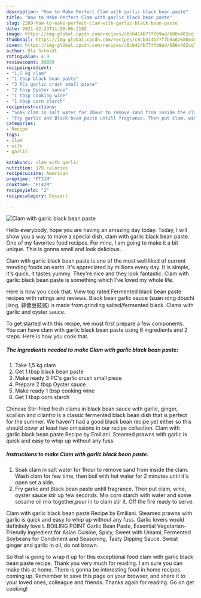 ```yaml
---
description: "How to Make Perfect Clam with garlic black bean paste"
title: "How to Make Perfect Clam with garlic black bean paste"
slug: 2269-how-to-make-perfect-clam-with-garlic-black-bean-paste
date: 2021-12-23T11:50:06.219Z
image: https://img-global.cpcdn.com/recipes/c8cb414b77ffb9ad/680x482cq70/clam-with-garlic-black-bean-paste-recipe-main-photo.jpg
thumbnail: https://img-global.cpcdn.com/recipes/c8cb414b77ffb9ad/680x482cq70/clam-with-garlic-black-bean-paste-recipe-main-photo.jpg
cover: https://img-global.cpcdn.com/recipes/c8cb414b77ffb9ad/680x482cq70/clam-with-garlic-black-bean-paste-recipe-main-photo.jpg
author: Ola Schmidt
ratingvalue: 4.9
reviewcount: 30809
recipeingredient:
- "1,5 kg clam"
- "1 tbsp black bean paste"
- "3 PCs garlic crush small piece"
- "2 tbsp Oyster sauce"
- "1 tbsp cooking wine"
- "1 tbsp corn starch"
recipeinstructions:
- "Soak clam in salt water for 1hour to remove sand from inside the clam. Wash clam for few time, then boil with hot water for 2 minutes until it&#39;s open set a side."
- "Fry garlic and Black bean paste untill fragrance. Then put clam, wine, oyster sauce stir up few seconds. Mix corn starch with water and some sesame oil mix together,pour in to clam stir it. Off the fire ready to serve."
categories:
- Recipe
tags:
- clam
- with
- garlic

katakunci: clam with garlic 
nutrition: 179 calories
recipecuisine: American
preptime: "PT31M"
cooktime: "PT42M"
recipeyield: "2"
recipecategory: Dessert

---
```



![Clam with garlic black bean paste](https://img-global.cpcdn.com/recipes/c8cb414b77ffb9ad/680x482cq70/clam-with-garlic-black-bean-paste-recipe-main-photo.jpg)

Hello everybody, hope you are having an amazing day today. Today, I will show you a way to make a special dish, clam with garlic black bean paste. One of my favorites food recipes. For mine, I am going to make it a bit unique. This is gonna smell and look delicious.

Clam with garlic black bean paste is one of the most well liked of current trending foods on earth. It's appreciated by millions every day. It is simple, it's quick, it tastes yummy. They're nice and they look fantastic. Clam with garlic black bean paste is something which I've loved my whole life.

Here is how you cook that. View top rated Fermented black bean paste recipes with ratings and reviews. Black bean garlic sauce (suàn róng dòuchǐ jiàng, 蒜蓉豆豉酱) is made from grinding salted/fermented black. Clams with garlic and oyster sauce.


To get started with this recipe, we must first prepare a few components. You can have clam with garlic black bean paste using 6 ingredients and 2 steps. Here is how you cook that.

<!--inarticleads1-->

##### The ingredients needed to make Clam with garlic black bean paste:

1. Take 1,5 kg clam
1. Get 1 tbsp black bean paste
1. Make ready 3 PC&#39;s garlic crush small piece
1. Prepare 2 tbsp Oyster sauce
1. Make ready 1 tbsp cooking wine
1. Get 1 tbsp corn starch


Chinese Stir-fried fresh clams in black bean sauce with garlic, ginger, scallion and cilantro is a classic fermented black bean dish that is perfect for the summer. We haven&#39;t had a good black bean recipe yet either so this should cover at least two omissions in our recipe collection. Clam with garlic black bean paste Recipe by Emiliani. Steamed prawns with garlic is quick and easy to whip up without any fuss. 

<!--inarticleads2-->

##### Instructions to make Clam with garlic black bean paste:

1. Soak clam in salt water for 1hour to remove sand from inside the clam. Wash clam for few time, then boil with hot water for 2 minutes until it&#39;s open set a side.
1. Fry garlic and Black bean paste untill fragrance. Then put clam, wine, oyster sauce stir up few seconds. Mix corn starch with water and some sesame oil mix together,pour in to clam stir it. Off the fire ready to serve.


Clam with garlic black bean paste Recipe by Emiliani. Steamed prawns with garlic is quick and easy to whip up without any fuss. Garlic lovers would definitely love t. BOILING POINT Garlic Bean Paste, Essential Vegetarian-Friendly Ingredient for Asian Cuisine, Spicy, Sweet with Umami, Fermented Soybeans for Condiment and Seasoning, Tasty Dipping Sauce. Sweat ginger and garlic in oil, do not brown. 

So that is going to wrap it up for this exceptional food clam with garlic black bean paste recipe. Thank you very much for reading. I am sure you can make this at home. There is gonna be interesting food in home recipes coming up. Remember to save this page on your browser, and share it to your loved ones, colleague and friends. Thanks again for reading. Go on get cooking!
